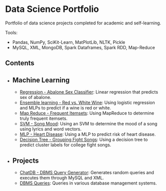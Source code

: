 # Data Science Portfolio

Portfolio of data science projects completed for academic and self-learning.

Tools:
- Pandas, NumPy, SciKit-Learn, MatPlotLib, NLTK, Pickle
- MySQL, XML, MongoDB, Spark Dataframes, Spark RDD, Map-Reduce

## Contents
- ## Machine Learning
  - [Regression - Abalone Sex Classifier](https://github.com/buzzkale/data_science_portfolio/blob/main/abalone.ipynb): Linear regression that predicts sex of abalone.
  - [Ensemble learning - Red vs. White Wine](https://github.com/buzzkale/data_science_portfolio/blob/main/wine.ipynb): Using logistic regression and MLPs to predict if a wine is red or white.
  - [Map Reduce - Frequent Itemsets](https://github.com/buzzkale/data_science_portfolio/blob/main/mapreduce.ipynb): Using MapReduce to determine truly frequent itemsets.
  - [SVM - Song Mood](https://github.com/buzzkale/data_science_portfolio/blob/main/lyrics-3.ipynb): Using an SVM to determine the mood of a song using lyrics and word vectors.
  - [MLP - Heart Disease](https://github.com/buzzkale/data_science_portfolio/blob/main/heart-disease-2.ipynb): Using a MLP to predict risk of heart disease.
  - [Decision Tree - Grouping Fight Songs](https://github.com/buzzkale/data_science_portfolio/blob/main/fightsongs.ipynb): Using a decision tree to predict cluster labels for college fight songs.

- ## Projects
  - [ChatDB - DBMS Query Generator](https://github.com/buzzkale/data_science_portfolio/tree/main/chatdb): Generates random queries and executes them through MySQL and XML.
  - [DBMS Queries](https://github.com/buzzkale/data_science_portfolio/tree/main/dbms): Queries in various database management systems.
